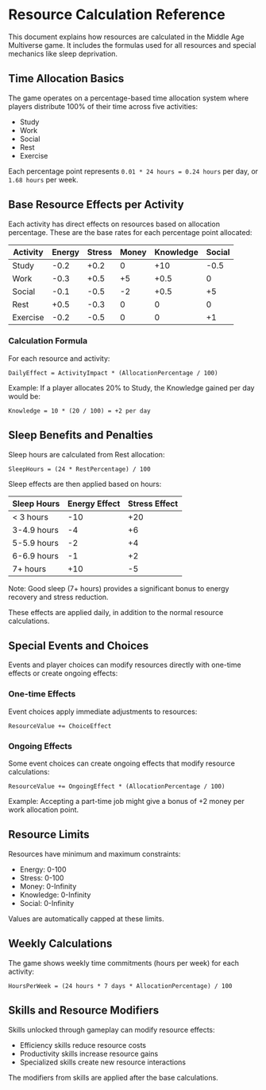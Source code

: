 # Resource Calculation Reference

This document explains how resources are calculated in the Middle Age Multiverse game. It includes the formulas used for all resources and special mechanics like sleep deprivation.

## Time Allocation Basics

The game operates on a percentage-based time allocation system where players distribute 100% of their time across five activities:
- Study
- Work
- Social
- Rest
- Exercise

Each percentage point represents `0.01 * 24 hours = 0.24 hours` per day, or `1.68 hours` per week.

## Base Resource Effects per Activity

Each activity has direct effects on resources based on allocation percentage. These are the base rates for each percentage point allocated:

| Activity | Energy | Stress | Money | Knowledge | Social |
|----------|--------|--------|-------|-----------|--------|
| Study    | -0.2   | +0.2   | 0     | +10       | -0.5   |
| Work     | -0.3   | +0.5   | +5    | +0.5      | 0      |
| Social   | -0.1   | -0.5   | -2    | +0.5      | +5     |
| Rest     | +0.5   | -0.3   | 0     | 0         | 0      |
| Exercise | -0.2   | -0.5   | 0     | 0         | +1     |

### Calculation Formula

For each resource and activity:
```
DailyEffect = ActivityImpact * (AllocationPercentage / 100)
```

Example: If a player allocates 20% to Study, the Knowledge gained per day would be:
```
Knowledge = 10 * (20 / 100) = +2 per day
```

## Sleep Benefits and Penalties

Sleep hours are calculated from Rest allocation:
```
SleepHours = (24 * RestPercentage) / 100
```

Sleep effects are then applied based on hours:

| Sleep Hours | Energy Effect | Stress Effect |
|-------------|---------------|---------------|
| < 3 hours   | -10           | +20           |
| 3-4.9 hours | -4            | +6            |
| 5-5.9 hours | -2            | +4            |
| 6-6.9 hours | -1            | +2            |
| 7+ hours    | +10           | -5            |

Note: Good sleep (7+ hours) provides a significant bonus to energy recovery and stress reduction.

These effects are applied daily, in addition to the normal resource calculations.

## Special Events and Choices

Events and player choices can modify resources directly with one-time effects or create ongoing effects:

### One-time Effects
Event choices apply immediate adjustments to resources:
```
ResourceValue += ChoiceEffect
```

### Ongoing Effects
Some event choices can create ongoing effects that modify resource calculations:
```
ResourceValue += OngoingEffect * (AllocationPercentage / 100)
```

Example: Accepting a part-time job might give a bonus of +2 money per work allocation point.

## Resource Limits

Resources have minimum and maximum constraints:
- Energy: 0-100
- Stress: 0-100
- Money: 0-Infinity
- Knowledge: 0-Infinity
- Social: 0-Infinity

Values are automatically capped at these limits.

## Weekly Calculations

The game shows weekly time commitments (hours per week) for each activity:
```
HoursPerWeek = (24 hours * 7 days * AllocationPercentage) / 100
```

## Skills and Resource Modifiers

Skills unlocked through gameplay can modify resource effects:
- Efficiency skills reduce resource costs
- Productivity skills increase resource gains
- Specialized skills create new resource interactions

The modifiers from skills are applied after the base calculations.
